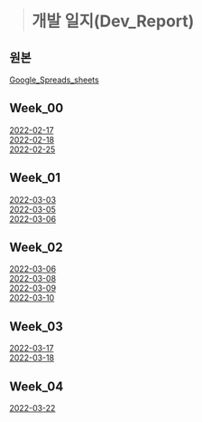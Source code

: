 ># 개발 일지(Dev_Report)
## 원본
[Google_Spreads_sheets](https://docs.google.com/spreadsheets/d/1K70tWjjQxhPDa23EqBY-67Jbf4fEStT0zNivis7oi0U/edit#gid=0) </br>


## Week_00
[2022-02-17](https://github.com/DeliveryBotCapstone/DeliveryBot/blob/main/docs/dev_report/week_00/2022-02-17.md) </br>
[2022-02-18](https://github.com/DeliveryBotCapstone/DeliveryBot/blob/main/docs/dev_report/week_00/2022-02-18.md) </br>
[2022-02-25](https://github.com/DeliveryBotCapstone/DeliveryBot/blob/main/docs/dev_report/week_00/2022-02-25.md) </br>

## Week_01
[2022-03-03](https://github.com/DeliveryBotCapstone/DeliveryBot/blob/main/docs/dev_report/week_01/2022-03-03.md) </br>
[2022-03-05](https://github.com/DeliveryBotCapstone/DeliveryBot/blob/main/docs/dev_report/week_01/2022-03-05.md) </br>
[2022-03-06](https://github.com/DeliveryBotCapstone/DeliveryBot/blob/main/docs/dev_report/week_01/2022-03-06.md) </br>

## Week_02
[2022-03-06](https://github.com/DeliveryBotCapstone/DeliveryBot/blob/main/docs/dev_report/week_01/2022-03-06.md) </br>
[2022-03-08](https://github.com/DeliveryBotCapstone/DeliveryBot/blob/main/docs/dev_report/week_01/2022-03-08.md) </br>
[2022-03-09](https://github.com/DeliveryBotCapstone/DeliveryBot/blob/main/docs/dev_report/week_01/2022-03-09.md) </br>
[2022-03-10](https://github.com/DeliveryBotCapstone/DeliveryBot/blob/main/docs/dev_report/week_01/2022-03-10.md) </br>

## Week_03
[2022-03-17](https://github.com/DeliveryBotCapstone/DeliveryBot/blob/main/docs/dev_report/week_01/2022-03-17.md) </br>
[2022-03-18](https://github.com/DeliveryBotCapstone/DeliveryBot/blob/main/docs/dev_report/week_01/2022-03-18.md) </br>

## Week_04
[2022-03-22](https://github.com/DeliveryBotCapstone/DeliveryBot/blob/main/docs/dev_report/week_01/2022-03-22.md) </br>
